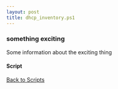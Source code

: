 ```yaml
---
layout: post
title: dhcp_inventory.ps1
---
```


### something exciting

Some information about the exciting thing

#### Script

<script async src="https://gist-it.appspot.com/github.com/BanterBoy/scripts-blog/blob/master/PowerShell/scripts/activeDirectory/dhcp_inventory.ps1" crossorigin="anonymous"></script>

<a href="/menu/_pages/scripts.html">Back to Scripts</a>
